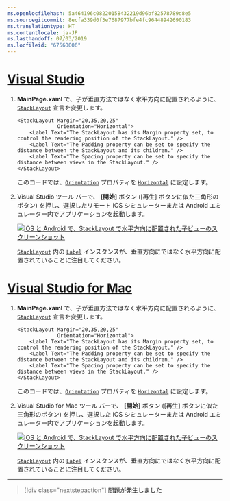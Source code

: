 ```yaml
---
ms.openlocfilehash: 5a464196c08220158432219d96bf82578789d8e5
ms.sourcegitcommit: 8ecfa339d0f3e7687977bfe4fc96448942690183
ms.translationtype: HT
ms.contentlocale: ja-JP
ms.lasthandoff: 07/03/2019
ms.locfileid: "67560006"
---
```

# <a name="visual-studiotabvswin"></a>[Visual Studio](#tab/vswin)

1. **MainPage.xaml** で、子が垂直方法ではなく水平方向に配置されるように、[`StackLayout`](xref:Xamarin.Forms.StackLayout) 宣言を変更します。

    ```xaml
    <StackLayout Margin="20,35,20,25"
                 Orientation="Horizontal">
        <Label Text="The StackLayout has its Margin property set, to control the rendering position of the StackLayout." />
        <Label Text="The Padding property can be set to specify the distance between the StackLayout and its children." />
        <Label Text="The Spacing property can be set to specify the distance between views in the StackLayout." />
    </StackLayout>
    ```

    このコードでは、[`Orientation`](xref:Xamarin.Forms.StackLayout.Orientation) プロパティを [`Horizontal`](xref:Xamarin.Forms.StackOrientation.Horizontal) に設定します。

1. Visual Studio ツール バーで、 **[開始]** ボタン ([再生] ボタンに似た三角形のボタン) を押し、選択したリモート iOS シミュレーターまたは Android エミュレーター内でアプリケーションを起動します。

    [![iOS と Android で、StackLayout で水平方向に配置された子ビューのスクリーンショット](../images/orientation.png "水平方向に配置された Label インスタンスを含む StackLayout")](../images/orientation-large.png#lightbox "水平方向に配置された Label インスタンスを含む StackLayout")

    [`StackLayout`](xref:Xamarin.Forms.StackLayout) 内の [`Label`](xref:Xamarin.Forms.Label) インスタンスが、垂直方向にではなく水平方向に配置されていることに注目してください。

# <a name="visual-studio-for-mactabvsmac"></a>[Visual Studio for Mac](#tab/vsmac)

1. **MainPage.xaml** で、子が垂直方法ではなく水平方向に配置されるように、[`StackLayout`](xref:Xamarin.Forms.StackLayout) 宣言を変更します。

    ```xaml
    <StackLayout Margin="20,35,20,25"
                 Orientation="Horizontal">
        <Label Text="The StackLayout has its Margin property set, to control the rendering position of the StackLayout." />
        <Label Text="The Padding property can be set to specify the distance between the StackLayout and its children." />
        <Label Text="The Spacing property can be set to specify the distance between views in the StackLayout." />
    </StackLayout>
    ```

    このコードでは、[`Orientation`](xref:Xamarin.Forms.StackLayout.Orientation) プロパティを [`Horizontal`](xref:Xamarin.Forms.StackOrientation.Horizontal) に設定します。

1. Visual Studio for Mac ツール バーで、 **[開始]** ボタン ([再生] ボタンに似た三角形のボタン) を押し、選択した iOS シミュレーターまたは Android エミュレーター内でアプリケーションを起動します。

    [![iOS と Android で、StackLayout で水平方向に配置された子ビューのスクリーンショット](../images/orientation.png "水平方向に配置された Label インスタンスを含む StackLayout")](../images/orientation-large.png#lightbox "水平方向に配置された Label インスタンスを含む StackLayout")

    [`StackLayout`](xref:Xamarin.Forms.StackLayout) 内の [`Label`](xref:Xamarin.Forms.Label) インスタンスが、垂直方向にではなく水平方向に配置されていることに注目してください。

-----

> [!div class="nextstepaction"]
> [問題が発生しました](https://github.com/MicrosoftDocs/xamarin-docs/issues/new?title=StackLayout+Tutorial+Step+2+Feedback&template=tutorial_template.md)
